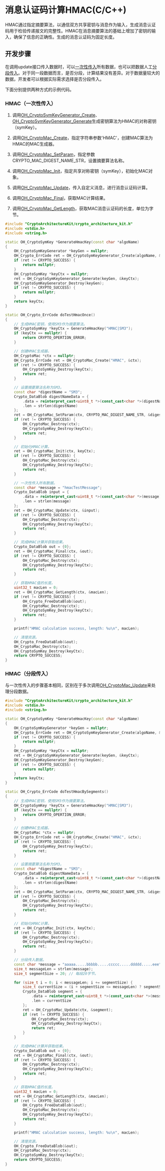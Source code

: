 # 消息认证码计算HMAC(C/C++)

HMAC通过指定摘要算法，以通信双方共享密钥与消息作为输入，生成消息认证码用于检验传递报文的完整性。HMAC在消息摘要算法的基础上增加了密钥的输入，确保了信息的正确性。生成的消息认证码为固定长度。

## 开发步骤

在调用update接口传入数据时，可以[一次性传入](#hmac一次性传入)所有数据，也可以把数据人工[分段传入](#hmac分段传入)。对于同一段数据而言，是否分段，计算结果没有差异。对于数据量较大的数据，开发者可以根据实际需求选择是否分段传入。

下面分别提供两种方式的示例代码。

### HMAC（一次性传入）

1. 调用[OH_CryptoSymKeyGenerator_Create](../../reference/apis-crypto-architecture-kit/capi-crypto-sym-key-h.md#oh_cryptosymkeygenerator_create)、[OH_CryptoSymKeyGenerator_Generate](../../reference/apis-crypto-architecture-kit/capi-crypto-sym-key-h.md#oh_cryptosymkeygenerator_generate)生成密钥算法为HMAC的对称密钥（symKey）。

2. 调用[OH_CryptoMac_Create](../../reference/apis-crypto-architecture-kit/capi-crypto-mac-h.md#oh_cryptomac_create)，指定字符串参数'HMAC'，创建MAC算法为HMAC的MAC生成器。

3. 调用[OH_CryptoMac_SetParam](../../reference/apis-crypto-architecture-kit/capi-crypto-mac-h.md#oh_cryptomac_setparam)，指定参数CRYPTO_MAC_DIGEST_NAME_STR，设置摘要算法名称。

4. 调用[OH_CryptoMac_Init](../../reference/apis-crypto-architecture-kit/capi-crypto-mac-h.md#oh_cryptomac_init)，指定共享对称密钥（symKey），初始化MAC对象。

5. 调用[OH_CryptoMac_Update](../../reference/apis-crypto-architecture-kit/capi-crypto-mac-h.md#oh_cryptomac_update)，传入自定义消息，进行消息认证码计算。

6. 调用[OH_CryptoMac_Final](../../reference/apis-crypto-architecture-kit/capi-crypto-mac-h.md#oh_cryptomac_final)，获取MAC计算结果。

7. 调用[OH_CryptoMac_GetLength](../../reference/apis-crypto-architecture-kit/capi-crypto-mac-h.md#oh_cryptomac_getlength)，获取MAC消息认证码的长度，单位为字节。

```C++
#include "CryptoArchitectureKit/crypto_architecture_kit.h"
#include <stdio.h>
#include <string.h>

static OH_CryptoSymKey *GenerateHmacKey(const char *algoName)
{
    OH_CryptoSymKeyGenerator *keyGen = nullptr;
    OH_Crypto_ErrCode ret = OH_CryptoSymKeyGenerator_Create(algoName, &keyGen);
    if (ret != CRYPTO_SUCCESS) {
        return nullptr;
    }
    OH_CryptoSymKey *keyCtx = nullptr;
    ret = OH_CryptoSymKeyGenerator_Generate(keyGen, &keyCtx);
    OH_CryptoSymKeyGenerator_Destroy(keyGen);
    if (ret != CRYPTO_SUCCESS) {
        return nullptr;
    }
    return keyCtx;
}

static OH_Crypto_ErrCode doTestHmacOnce()
{
    // 生成HMAC密钥，使用SM3作为摘要算法。
    OH_CryptoSymKey *keyCtx = GenerateHmacKey("HMAC|SM3");
    if (keyCtx == nullptr) {
        return CRYPTO_OPERTION_ERROR;
    }

    // 创建HMAC生成器。
    OH_CryptoMac *ctx = nullptr;
    OH_Crypto_ErrCode ret = OH_CryptoMac_Create("HMAC", &ctx);
    if (ret != CRYPTO_SUCCESS) {
        OH_CryptoSymKey_Destroy(keyCtx);
        return ret;
    }

    // 设置摘要算法名称为SM3。
    const char *digestName = "SM3";
    Crypto_DataBlob digestNameData = {
        .data = reinterpret_cast<uint8_t *>(const_cast<char *>(digestName)),
        .len = strlen(digestName)
    };
    ret = OH_CryptoMac_SetParam(ctx, CRYPTO_MAC_DIGEST_NAME_STR, &digestNameData);
    if (ret != CRYPTO_SUCCESS) {
        OH_CryptoMac_Destroy(ctx);
        OH_CryptoSymKey_Destroy(keyCtx);
        return ret;
    }

    // 初始化HMAC计算。
    ret = OH_CryptoMac_Init(ctx, keyCtx);
    if (ret != CRYPTO_SUCCESS) {
        OH_CryptoMac_Destroy(ctx);
        OH_CryptoSymKey_Destroy(keyCtx);
        return ret;
    }

    // 一次性传入所有数据。
    const char *message = "hmacTestMessage";
    Crypto_DataBlob input = {
        .data = reinterpret_cast<uint8_t *>(const_cast<char *>(message)),
        .len = strlen(message)
    };
    ret = OH_CryptoMac_Update(ctx, &input);
    if (ret != CRYPTO_SUCCESS) {
        OH_CryptoMac_Destroy(ctx);
        OH_CryptoSymKey_Destroy(keyCtx);
        return ret;
    }

    // 完成HMAC计算并获取结果。
    Crypto_DataBlob out = {0};
    ret = OH_CryptoMac_Final(ctx, &out);
    if (ret != CRYPTO_SUCCESS) {
        OH_CryptoMac_Destroy(ctx);
        OH_CryptoSymKey_Destroy(keyCtx);
        return ret;
    }

    // 获取HMAC值的长度。
    uint32_t macLen = 0;
    ret = OH_CryptoMac_GetLength(ctx, &macLen);
    if (ret != CRYPTO_SUCCESS) {
        OH_Crypto_FreeDataBlob(&out);
        OH_CryptoMac_Destroy(ctx);
        OH_CryptoSymKey_Destroy(keyCtx);
        return ret;
    }

    printf("HMAC calculation success, length: %u\n", macLen);

    // 清理资源。
    OH_Crypto_FreeDataBlob(&out);
    OH_CryptoMac_Destroy(ctx);
    OH_CryptoSymKey_Destroy(keyCtx);
    return CRYPTO_SUCCESS;
}
```

### HMAC（分段传入）

与一次性传入的步骤基本相同，区别在于多次调用[OH_CryptoMac_Update](../../reference/apis-crypto-architecture-kit/capi-crypto-mac-h.md#oh_cryptomac_update)来处理分段数据。

```C++
#include "CryptoArchitectureKit/crypto_architecture_kit.h"
#include <stdio.h>
#include <string.h>

static OH_CryptoSymKey *GenerateHmacKey(const char *algoName)
{
    OH_CryptoSymKeyGenerator *keyGen = nullptr;
    OH_Crypto_ErrCode ret = OH_CryptoSymKeyGenerator_Create(algoName, &keyGen);
    if (ret != CRYPTO_SUCCESS) {
        return nullptr;
    }
    OH_CryptoSymKey *keyCtx = nullptr;
    ret = OH_CryptoSymKeyGenerator_Generate(keyGen, &keyCtx);
    OH_CryptoSymKeyGenerator_Destroy(keyGen);
    if (ret != CRYPTO_SUCCESS) {
        return nullptr;
    }
    return keyCtx;
}

static OH_Crypto_ErrCode doTestHmacBySegments()
{
    // 生成HMAC密钥，使用SM3作为摘要算法。
    OH_CryptoSymKey *keyCtx = GenerateHmacKey("HMAC|SM3");
    if (keyCtx == nullptr) {
        return CRYPTO_OPERTION_ERROR;
    }

    // 创建HMAC生成器。
    OH_CryptoMac *ctx = nullptr;
    OH_Crypto_ErrCode ret = OH_CryptoMac_Create("HMAC", &ctx);
    if (ret != CRYPTO_SUCCESS) {
        OH_CryptoSymKey_Destroy(keyCtx);
        return ret;
    }

    // 设置摘要算法名称为SM3。
    const char *digestName = "SM3";
    Crypto_DataBlob digestNameData = {
        .data = reinterpret_cast<uint8_t *>(const_cast<char *>(digestName)),
        .len = strlen(digestName)
    };
    ret = OH_CryptoMac_SetParam(ctx, CRYPTO_MAC_DIGEST_NAME_STR, &digestNameData);
    if (ret != CRYPTO_SUCCESS) {
        OH_CryptoMac_Destroy(ctx);
        OH_CryptoSymKey_Destroy(keyCtx);
        return ret;
    }

    // 初始化HMAC计算。
    ret = OH_CryptoMac_Init(ctx, keyCtx);
    if (ret != CRYPTO_SUCCESS) {
        OH_CryptoMac_Destroy(ctx);
        OH_CryptoSymKey_Destroy(keyCtx);
        return ret;
    }

    // 分段传入数据。
    const char *message = "aaaaa.....bbbbb.....ccccc.....ddddd.....eee";
    size_t messageLen = strlen(message);
    size_t segmentSize = 20; // 每段20字节。

    for (size_t i = 0; i < messageLen; i += segmentSize) {
        size_t currentSize = (i + segmentSize <= messageLen) ? segmentSize : (messageLen - i);
        Crypto_DataBlob segment = {
            .data = reinterpret_cast<uint8_t *>(const_cast<char *>(message + i)),
            .len = currentSize
        };
        ret = OH_CryptoMac_Update(ctx, &segment);
        if (ret != CRYPTO_SUCCESS) {
            OH_CryptoMac_Destroy(ctx);
            OH_CryptoSymKey_Destroy(keyCtx);
            return ret;
        }
    }

    // 完成HMAC计算并获取结果。
    Crypto_DataBlob out = {0};
    ret = OH_CryptoMac_Final(ctx, &out);
    if (ret != CRYPTO_SUCCESS) {
        OH_CryptoMac_Destroy(ctx);
        OH_CryptoSymKey_Destroy(keyCtx);
        return ret;
    }

    // 获取HMAC值的长度。
    uint32_t macLen = 0;
    ret = OH_CryptoMac_GetLength(ctx, &macLen);
    if (ret != CRYPTO_SUCCESS) {
        OH_Crypto_FreeDataBlob(&out);
        OH_CryptoMac_Destroy(ctx);
        OH_CryptoSymKey_Destroy(keyCtx);
        return ret;
    }

    printf("HMAC calculation success, length: %u\n", macLen);

    // 清理资源。
    OH_Crypto_FreeDataBlob(&out);
    OH_CryptoMac_Destroy(ctx);
    OH_CryptoSymKey_Destroy(keyCtx);
    return CRYPTO_SUCCESS;
}
```